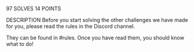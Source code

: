 97 SOLVES 14 POINTS

DESCRIPTION
Before you start solving the other challenges we have made for you, please read the rules in the Discord channel.


They can be found in #rules. Once you have read them, you should know what to do!